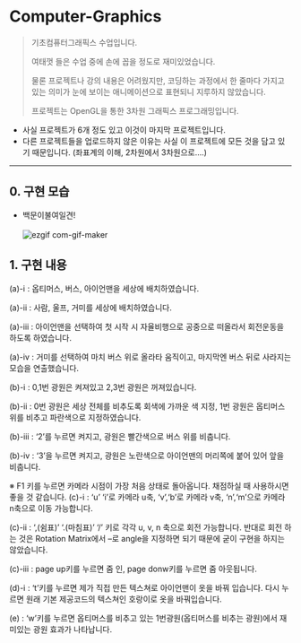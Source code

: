 # Computer-Graphics
> 기초컴퓨터그래픽스 수업입니다. 
> 
> 여태껏 들은 수업 중에 손에 꼽을 정도로 재미있었습니다. 
> 
> 물론 프로젝트나 강의 내용은 어려웠지만, 코딩하는 과정에서 한 줄마다 가지고 있는 의미가 눈에 보이는 애니메이션으로 표현되니 지루하지 않았습니다.
> 
> 프로젝트는 OpenGL을 통한 3차원 그래픽스 프로그래밍입니다.
- 사실 프로젝트가 6개 정도 있고 이것이 마지막 프로젝트입니다.
- 다른 프로젝트들을 업로드하지 않은 이유는 사실 이 프로젝트에 모든 것을 담고 있기 때문입니다. (좌표계의 이해, 2차원에서 3차원으로....)

___

## 0. 구현 모습
- 백문이불여일견! <br><br>
![ezgif com-gif-maker](https://user-images.githubusercontent.com/32920566/122640809-56d56280-d13c-11eb-8a30-71eb8b79f1ff.gif)
## 1. 구현 내용

(a)-ⅰ
: 옵티머스, 버스, 아이언맨을 세상에 배치하였습니다.

(a)-ⅱ
: 사람, 울프, 거미를 세상에 배치하였습니다.

(a)-ⅲ
: 아이언맨을 선택하여 첫 시작 시 자율비행으로 공중으로 떠올라서 회전운동을 하도록 하였습니다.

(a)-ⅳ
: 거미를 선택하여 마치 버스 위로 올라타 움직이고, 마지막엔 버스 뒤로 사라지는 모습을 연출했습니다.

(b)-ⅰ
: 0,1번 광원은 켜져있고 2,3번 광원은 꺼져있습니다.

(b)-ⅱ
: 0번 광원은 세상 전체를 비추도록 회색에 가까운 색 지정, 1번 광원은 옵티머스 위를 비추고 파란색으로 지정하였습니다. 

(b)-ⅲ
: ‘2’를 누르면 켜지고, 광원은 빨간색으로 버스 위를 비춥니다.

(b)-ⅳ
: ‘3’을 누르면 켜지고, 광원은 노란색으로 아이언맨의 머리쪽에 붙어 있어 앞을 비춥니다.


※ F1 키를 누르면 카메라 시점이 가장 처음 상태로 돌아옵니다. 채점하실 때 사용하시면 좋을 것 같습니다.
(c)-ⅰ
: ‘u’ ‘i’로 카메라 u축,    ‘v’,‘b’로 카메라 v축,     ‘n’,‘m’으로 카메라 n축으로 이동 가능합니다.

(c)-ⅱ
:  ‘,(쉼표)’ ‘.(마침표)’ ‘/’ 키로 각각 u, v, n 축으로 회전 가능합니다. 반대로 회전 하는 것은 Rotation Matrix에서 –로 angle을 지정하면 되기 때문에 굳이 구현을 하지는 않았습니다.


(c)-ⅲ
: page up키를 누르면 줌 인, page donw키를 누르면 줌 아웃됩니다.

(d)-ⅰ
: ‘t’키를 누르면 제가 직접 만든 텍스쳐로 아이언맨이 옷을 바꿔 입습니다. 다시 누르면 원래 기본 제공코드의 텍스쳐인 호랑이로 옷을 바꿔입습니다.

(e)
: ‘w’키를 누르면 옵티머스를 비추고 있는 1번광원(옵티머스를 비추는 광원)에서 재미있는 광원 효과가 나타납니다.

